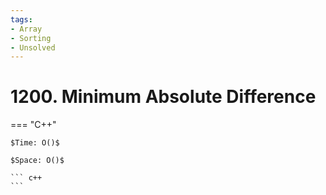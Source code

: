 ```yaml
---
tags:
- Array
- Sorting
- Unsolved
---
```



# 1200. Minimum Absolute Difference

=== "C++"

    $Time: O()$

    $Space: O()$

    ``` c++
    ```